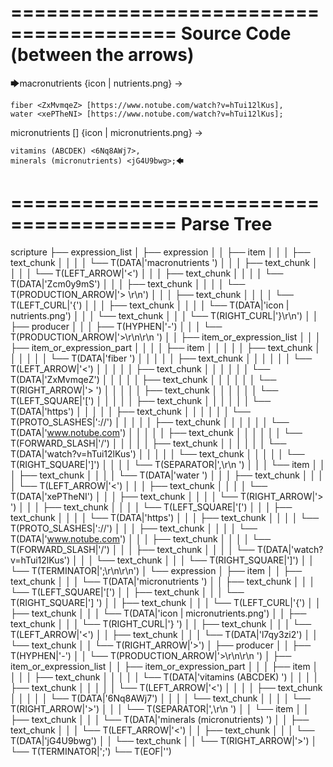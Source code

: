 ========================================
Source Code (between the arrows)
========================================

🡆macronutrients <Zcm0y9mS> 
{icon | nutrients.png}
->

    fiber <ZxMvmqeZ> [https://www.notube.com/watch?v=hTui12lKus],
    water <xePTheNI> [https://www.notube.com/watch?v=hTui12lKus];

micronutrients [] {icon | micronutrients.png} <l7qy3zi2>->

    vitamins (ABCDEK) <6Nq8AWj7>,
    minerals (micronutrients) <jG4U9bwg>;🡄

========================================
Parse Tree
========================================

scripture
├── expression_list
│   ├── expression
│   │   ├── item
│   │   │   ├── text_chunk
│   │   │   │   └── T(DATA|'macronutrients ')
│   │   │   ├── text_chunk
│   │   │   │   └── T(LEFT_ARROW|'<')
│   │   │   ├── text_chunk
│   │   │   │   └── T(DATA|'Zcm0y9mS')
│   │   │   ├── text_chunk
│   │   │   │   └── T(PRODUCTION_ARROW|'> \r\n')
│   │   │   ├── text_chunk
│   │   │   │   └── T(LEFT_CURL|'{')
│   │   │   ├── text_chunk
│   │   │   │   └── T(DATA|'icon | nutrients.png')
│   │   │   └── text_chunk
│   │   │       └── T(RIGHT_CURL|'}\r\n')
│   │   ├── producer
│   │   │   ├── T(HYPHEN|'-')
│   │   │   └── T(PRODUCTION_ARROW|'>\r\n\r\n    ')
│   │   ├── item_or_expression_list
│   │   │   ├── item_or_expression_part
│   │   │   │   ├── item
│   │   │   │   │   ├── text_chunk
│   │   │   │   │   │   └── T(DATA|'fiber ')
│   │   │   │   │   ├── text_chunk
│   │   │   │   │   │   └── T(LEFT_ARROW|'<')
│   │   │   │   │   ├── text_chunk
│   │   │   │   │   │   └── T(DATA|'ZxMvmqeZ')
│   │   │   │   │   ├── text_chunk
│   │   │   │   │   │   └── T(RIGHT_ARROW|'> ')
│   │   │   │   │   ├── text_chunk
│   │   │   │   │   │   └── T(LEFT_SQUARE|'[')
│   │   │   │   │   ├── text_chunk
│   │   │   │   │   │   └── T(DATA|'https')
│   │   │   │   │   ├── text_chunk
│   │   │   │   │   │   └── T(PROTO_SLASHES|'://')
│   │   │   │   │   ├── text_chunk
│   │   │   │   │   │   └── T(DATA|'www.notube.com')
│   │   │   │   │   ├── text_chunk
│   │   │   │   │   │   └── T(FORWARD_SLASH|'/')
│   │   │   │   │   ├── text_chunk
│   │   │   │   │   │   └── T(DATA|'watch?v=hTui12lKus')
│   │   │   │   │   └── text_chunk
│   │   │   │   │       └── T(RIGHT_SQUARE|']')
│   │   │   │   └── T(SEPARATOR|',\r\n    ')
│   │   │   └── item
│   │   │       ├── text_chunk
│   │   │       │   └── T(DATA|'water ')
│   │   │       ├── text_chunk
│   │   │       │   └── T(LEFT_ARROW|'<')
│   │   │       ├── text_chunk
│   │   │       │   └── T(DATA|'xePTheNI')
│   │   │       ├── text_chunk
│   │   │       │   └── T(RIGHT_ARROW|'> ')
│   │   │       ├── text_chunk
│   │   │       │   └── T(LEFT_SQUARE|'[')
│   │   │       ├── text_chunk
│   │   │       │   └── T(DATA|'https')
│   │   │       ├── text_chunk
│   │   │       │   └── T(PROTO_SLASHES|'://')
│   │   │       ├── text_chunk
│   │   │       │   └── T(DATA|'www.notube.com')
│   │   │       ├── text_chunk
│   │   │       │   └── T(FORWARD_SLASH|'/')
│   │   │       ├── text_chunk
│   │   │       │   └── T(DATA|'watch?v=hTui12lKus')
│   │   │       └── text_chunk
│   │   │           └── T(RIGHT_SQUARE|']')
│   │   └── T(TERMINATOR|';\r\n\r\n')
│   └── expression
│       ├── item
│       │   ├── text_chunk
│       │   │   └── T(DATA|'micronutrients ')
│       │   ├── text_chunk
│       │   │   └── T(LEFT_SQUARE|'[')
│       │   ├── text_chunk
│       │   │   └── T(RIGHT_SQUARE|'] ')
│       │   ├── text_chunk
│       │   │   └── T(LEFT_CURL|'{')
│       │   ├── text_chunk
│       │   │   └── T(DATA|'icon | micronutrients.png')
│       │   ├── text_chunk
│       │   │   └── T(RIGHT_CURL|'} ')
│       │   ├── text_chunk
│       │   │   └── T(LEFT_ARROW|'<')
│       │   ├── text_chunk
│       │   │   └── T(DATA|'l7qy3zi2')
│       │   └── text_chunk
│       │       └── T(RIGHT_ARROW|'>')
│       ├── producer
│       │   ├── T(HYPHEN|'-')
│       │   └── T(PRODUCTION_ARROW|'>\r\n\r\n    ')
│       ├── item_or_expression_list
│       │   ├── item_or_expression_part
│       │   │   ├── item
│       │   │   │   ├── text_chunk
│       │   │   │   │   └── T(DATA|'vitamins (ABCDEK) ')
│       │   │   │   ├── text_chunk
│       │   │   │   │   └── T(LEFT_ARROW|'<')
│       │   │   │   ├── text_chunk
│       │   │   │   │   └── T(DATA|'6Nq8AWj7')
│       │   │   │   └── text_chunk
│       │   │   │       └── T(RIGHT_ARROW|'>')
│       │   │   └── T(SEPARATOR|',\r\n    ')
│       │   └── item
│       │       ├── text_chunk
│       │       │   └── T(DATA|'minerals (micronutrients) ')
│       │       ├── text_chunk
│       │       │   └── T(LEFT_ARROW|'<')
│       │       ├── text_chunk
│       │       │   └── T(DATA|'jG4U9bwg')
│       │       └── text_chunk
│       │           └── T(RIGHT_ARROW|'>')
│       └── T(TERMINATOR|';')
└── T(EOF|'<EOF>')